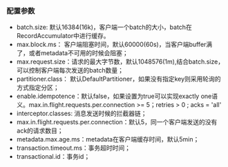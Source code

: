 ### 配置参数  
* batch.size: 默认16384(16k)，客户端一个batch的大小，batch在RecordAccumulator中进行缓存。  
* max.block.ms： 客户端阻塞时间，默认60000(60s)，当客户端buffer满了，或者metadata不可用的时候会阻塞；  
* max.request.size：请求的最大字节数，默认1048576(1m),结合batch.size，可以控制客户端每次发送的batch数量；  
* partitioner.class： 默认DefaultPartitioner，如果没有指定key则采用轮询的方式指定分区；  
* enable.idempotence：默认false，如果设置为true可以实现exactly one语义。max.in.flight.requests.per.connection >= 5；retries > 0 ; acks = 'all'  
* interceptor.classes: 消息发送时候的拦截器链；  
* max.in.flight.requests.per.connection：默认5，同一个客户端发送的没有ack的请求数目；  
* metadata.max.age.ms：metadata在客户端缓存时间，默认5min；  
* transaction.timeout.ms：事务超时时间；  
* transactional.id：事务id；  
